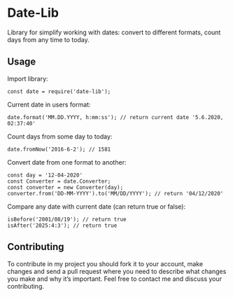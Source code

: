 # Date-Lib
Library for simplify working with dates: convert to different formats, count days from any time to today.
## Usage
Import library:
```
const date = require('date-lib');
```
Current date in users format:
```
date.format('MM.DD.YYYY, h:mm:ss'); // return current date '5.6.2020, 02:37:40'
```
Count days from some day to today:
```
date.fromNow('2016-6-2'); // 1581
```
Convert date from one format to another:
```
const day = '12-04-2020'
const Converter = date.Converter;
const converter = new Converter(day);
converter.from('DD-MM-YYYY').to('MM/DD/YYYY'); // return '04/12/2020'
```
Compare any date with current date (can return true or false):
```
isBefore('2001/08/19'); // return true
isAfter('2025:4:3'); // return true
```
## Contributing
To contribute in my project you should fork it to your account, make changes and send a pull request where you need to describe what changes you make and why it’s important. Feel free to contact me and discuss your contributing.